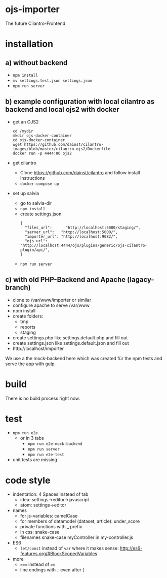 # ojs-importer
The future Cilantro-Frontend

# installation

## a) without backend
- `npm install`
- `mv settings.test.json settings.json`
- `npm run server`

## b) example configuration with local cilantro as backend and local ojs2 with docker
- get an OJS2
    ```
    cd /mydir
    mkdir ojs-docker-container
    cd ojs-docker-container
    wget https://github.com/dainst/cilantro-images/blob/master/cilantro-ojs2/Dockerfile
    docker run -p 4444:80 ojs2
    ```
- get cilantro
    - Clone https://github.com/dainst/cilantro and follow install instructions
    - `docker-compose up`
   
- set up salvia
    - go to salvia-dir
    - `npm install`
    - create settings.json
        ```
        {
          "files_url":      "http://localhost:5000/staging/",
          "server_url":   "http://localhost:5000/",
          "importer_url": "http://localhost:9082/",
          "ojs_url":      "http://localhost:4444/ojs/plugins/generic/ojs-cilantro-plugin/api/",
        }
        ```    
    - `npm run server`

## c) with old PHP-Backend and Apache (lagacy-branch)
- clone to /var/www/importer or similar
- configure apache to serve /var/www
- npm install
- create folders:
    - tmp 
    - reports
    - staging
- create settings.php like settings.default.php and fill out
- create settings.json like settings.default.json and fill out
- http://localhost/importer



We use a the mock-backend here which was created für the npm tests and serve the app with gulp.

# build
There is no build process right now.

# test
- `npm run e2e`
    - or in 3 tabs
        - `npm run e2e-mock-backend`
        - `npm run server`
        - `npm run e2e-test`
- unit tests are missing 

# code style

- indentation: 4 Spaces instead of tab
    - idea: settings->editor->javascript
    - atom: settings->editor
- names
    - for js-variables: camelCase 
    - for members of datamodel (dataset, article): under_score
    - private functions with _ prefix
    - in css: snake-case 
    - filenames snake-case myController in my-controller.js
- ES6
    - `let/const` instead of `var` where it makes sense: http://es6-features.org/#BlockScopedVariables
- more    
    - `===` instead of `==`
    - line endings with `;` even after `}` 
    